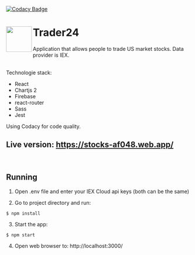 [![Codacy Badge](https://api.codacy.com/project/badge/Grade/59e0139efa0f40caac5f2145d56a8f82)](https://www.codacy.com/manual/pat.kozlowski2000/react-stock-app?utm_source=github.com&amp;utm_medium=referral&amp;utm_content=SongoMen/react-stock-app&amp;utm_campaign=Badge_Grade)


<div>
  <img align="left" widt="70px" height="70px" src="https://github.com/SongoMen/react-stock-app/blob/master/public/favicon.ico"> 
  <h1>Trader24</h1>
</div>

Application that allows people to trade US market stocks. Data provider is IEX.  
<br>

Technologie stack: 
* React
* Chartjs 2
* Firebase
* react-router
* Sass
* Jest

Using Codacy for code quality.

## Live version: https://stocks-af048.web.app/
<br>

## Running

1. Open .env file and enter your IEX Cloud api keys (both can be the same)

2. Go to project directory and run:
```
$ npm install
```

3. Start the app:
```
$ npm start
```
4. Open web browser to: http://localhost:3000/
